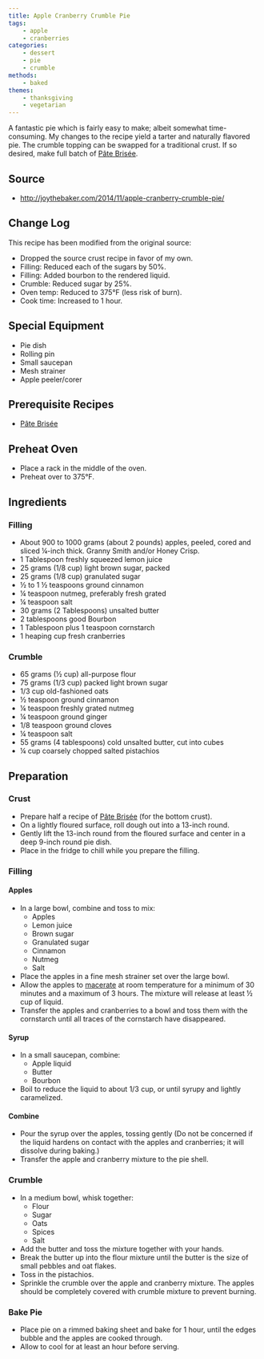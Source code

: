 ```yaml
---
title: Apple Cranberry Crumble Pie
tags:
    - apple
    - cranberries
categories: 
    - dessert
    - pie
    - crumble
methods:
    - baked
themes:
    - thanksgiving
    - vegetarian
---
```


A fantastic pie which is fairly easy to make; albeit somewhat
time-consuming. My changes to the recipe yield a tarter and naturally
flavored pie. The crumble topping can be swapped for a traditional
crust. If so desired, make full batch of [Pâte Brisée](/recipes/pate_brisee).

## Source

-   <http://joythebaker.com/2014/11/apple-cranberry-crumble-pie/>

## Change Log

This recipe has been modified from the original source:

-   Dropped the source crust recipe in favor of my own.
-   Filling: Reduced each of the sugars by 50%.
-   Filling: Added bourbon to the rendered liquid.
-   Crumble: Reduced sugar by 25%.
-   Oven temp: Reduced to 375°F (less risk of burn).
-   Cook time: Increased to 1 hour.

## Special Equipment

-   Pie dish
-   Rolling pin
-   Small saucepan
-   Mesh strainer
-   Apple peeler/corer

## Prerequisite Recipes

-   [Pâte Brisée](/recipes/pate_brisee)

## Preheat Oven

-   Place a rack in the middle of the oven.
-   Preheat over to 375°F.

## Ingredients

### Filling

-   About 900 to 1000 grams (about 2 pounds) apples, peeled, cored and
    sliced ¼-inch thick. Granny Smith and/or Honey Crisp.
-   1 Tablespoon freshly squeezed lemon juice
-   25 grams (1/8 cup) light brown sugar, packed
-   25 grams (1/8 cup) granulated sugar
-   ½ to 1 ½ teaspoons ground cinnamon
-   ¼ teaspoon nutmeg, preferably fresh grated
-   ¼ teaspoon salt
-   30 grams (2 Tablespoons) unsalted butter
-   2 tablespoons good Bourbon
-   1 Tablespoon plus 1 teaspoon cornstarch
-   1 heaping cup fresh cranberries

### Crumble

-   65 grams (½ cup) all-purpose flour
-   75 grams (1/3 cup) packed light brown sugar
-   1/3 cup old-fashioned oats
-   ½ teaspoon ground cinnamon
-   ¼ teaspoon freshly grated nutmeg
-   ¼ teaspoon ground ginger
-   1/8 teaspoon ground cloves
-   ¼ teaspoon salt
-   55 grams (4 tablespoons) cold unsalted butter, cut into cubes
-   ¼ cup coarsely chopped salted pistachios

## Preparation

### Crust

-   Prepare half a recipe of [Pâte Brisée](/recipes/pate_brisee) (for the
    bottom crust).
-   On a lightly floured surface, roll dough out into a 13-inch round.
-   Gently lift the 13-inch round from the floured surface and center in
    a deep 9-inch round pie dish.
-   Place in the fridge to chill while you prepare the filling.

### Filling

#### Apples

-   In a large bowl, combine and toss to mix:
    -   Apples
    -   Lemon juice
    -   Brown sugar
    -   Granulated sugar
    -   Cinnamon
    -   Nutmeg
    -   Salt
-   Place the apples in a fine mesh strainer set over the large bowl.
-   Allow the apples to
    [macerate](http://en.wikipedia.org/wiki/Maceration_%28food%29) at
    room temperature for a minimum of 30 minutes and a maximum of 3
    hours. The mixture will release at least ½ cup of liquid.
-   Transfer the apples and cranberries to a bowl and toss them with the
    cornstarch until all traces of the cornstarch have disappeared.

#### Syrup

-   In a small saucepan, combine:
    -   Apple liquid
    -   Butter
    -   Bourbon
-   Boil to reduce the liquid to about 1/3 cup, or until syrupy and
    lightly caramelized.

#### Combine

-   Pour the syrup over the apples, tossing gently (Do not be concerned
    if the liquid hardens on contact with the apples and cranberries; it
    will dissolve during baking.)
-   Transfer the apple and cranberry mixture to the pie shell.

### Crumble

-   In a medium bowl, whisk together:
    -   Flour
    -   Sugar
    -   Oats
    -   Spices
    -   Salt
-   Add the butter and toss the mixture together with your hands.
-   Break the butter up into the flour mixture until the butter is the
    size of small pebbles and oat flakes.
-   Toss in the pistachios.
-   Sprinkle the crumble over the apple and cranberry mixture. The
    apples should be completely covered with crumble mixture to prevent
    burning.

### Bake Pie

-   Place pie on a rimmed baking sheet and bake for 1 hour, until the
    edges bubble and the apples are cooked through.
-   Allow to cool for at least an hour before serving.
